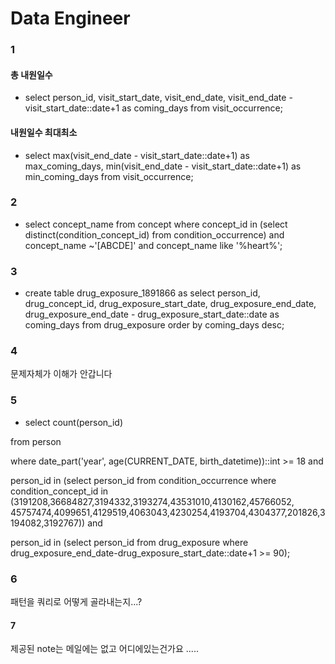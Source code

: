 # Data Engineer

### 1
#### 총 내원일수 
-  select person_id, visit_start_date, visit_end_date, visit_end_date - visit_start_date::date+1 as coming_days from visit_occurrence;
#### 내원일수 최대최소
- select max(visit_end_date - visit_start_date::date+1) as max_coming_days, min(visit_end_date - visit_start_date::date+1) as min_coming_days  from visit_occurrence;

### 2
- select concept_name from concept where concept_id in (select distinct(condition_concept_id) from condition_occurrence) and concept_name  ~'[ABCDE]' and concept_name like '%heart%';

### 3
- create table drug_exposure_1891866 as select person_id, drug_concept_id, drug_exposure_start_date, drug_exposure_end_date, drug_exposure_end_date - drug_exposure_start_date::date as coming_days from drug_exposure order by coming_days desc;

### 4
문제자체가 이해가 안갑니다

### 5
- select count(person_id) 

from person 

where date_part('year', age(CURRENT_DATE, birth_datetime))::int >= 18 and 

person_id in (select person_id from condition_occurrence where condition_concept_id in (3191208,36684827,3194332,3193274,43531010,4130162,45766052, 45757474,4099651,4129519,4063043,4230254,4193704,4304377,201826,3194082,3192767)) and 

person_id in (select person_id from drug_exposure where drug_exposure_end_date-drug_exposure_start_date::date+1 >= 90);

### 6
패턴을 쿼리로 어떻게 골라내는지...?

#### 7
제공된 note는 메일에는 없고 어디에있는건가요 .....

